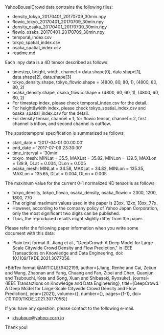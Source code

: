 YahooBousaiCrowd data contrains the following files:
* density_tokyo_20170401_20170709_30min.npy
* flowio_tokyo_20170401_20170709_30min.npy
* density_osaka_20170401_20170709_30min.npy
* flowio_osaka_20170401_20170709_30min.npy
* temporal_index.csv
* tokyo_spatial_index.csv
* osaka_spatial_index.csv
* readme.md

Each .npy data is a 4D tensor described as follows:
* timestep, height, width, channel = data.shape[0], data.shape[1], data.shape[2], data.shape[3]
* tokyo_density.shape, tokyo_flowio.shape = (4800, 80, 80, 1), (4800, 80, 80, 2)
* osaka_density.shape, osaka_flowio.shape = (4800, 60, 60, 1), (4800, 60, 60, 2)
* For timestep index, please check temporal_index.csv for the detail.
* For height&width index, please check tokyo_spatial_index.csv and osaka_spatial_index.csv for the detail.
* For density tensor, channel = 1, for flowio tensor, channel = 2, first channel is inflow, and second channel is outflow.

The spatiotemporal specification is summarized as follows:
* start_date = '2017-04-01 00:00:00'
* end_date = '2017-07-09 23:30:30'
* time_interval = '30min'
* tokyo_mesh: MINLat = 35.5, MAXLat = 35.82, MINLon = 139.5, MAXLon = 139.9, DLat = 0.004, DLon = 0.005 
* osaka_mesh: MINLat = 34.58, MAXLat = 34.82, MINLon = 135.35, MAXLon = 135.65, DLat = 0.004, DLon = 0.005

The maximum value for the current 0-1 normalized 4D tensor is as follows:
* tokyo_density, tokyo_flowio, osaka_density, osaka_flowio = 2300, 1200, 1800, 770
* The original maximum values used in the paper is 23xx, 12xx, 18xx, 77x. 
* However, according to the company policy of Yahoo Japan Corporation, only the most significant two digits can be published. 
* Thus, the reproduced results might slightly differ from the paper.


Please refer the following paper information when you write some document with this data:

* Plain text format
R. Jiang et al., "DeepCrowd: A Deep Model for Large-Scale Citywide Crowd Density and Flow Prediction," in IEEE Transactions on Knowledge and Data Engineering, doi: 10.1109/TKDE.2021.3077056.

*BibTex format
@ARTICLE{9422199,
  author={Jiang, Renhe and Cai, Zekun and Wang, Zhaonan and Yang, Chuang and Fan, Zipei and Chen, Quanjun and Tsubouchi, Kota and Song, Xuan and Shibasaki, Ryosuke},
  journal={IEEE Transactions on Knowledge and Data Engineering}, 
  title={DeepCrowd: A Deep Model for Large-Scale Citywide Crowd Density and Flow Prediction}, 
  year={2021},
  volume={},
  number={},
  pages={1-1},
  doi={10.1109/TKDE.2021.3077056}}


If you have any question, please contact to the following e-mail.
* ktsubouc@yahoo-corp.jp


Thank you!
